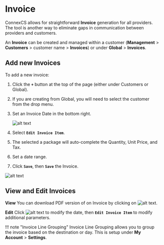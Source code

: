 # Invoice
ConnexCS allows for straightforward **Invoice** generation for all providers. The tool is another way to eliminate gaps in communication between providers and customers.  

An **Invoice** can be created and managed within a customer (**Management** > **Customers** > customer name > **Invoices**) or under **Global** > **Invoices**. 

## Add new Invoices
To add a new invoice:

1. Click the **`+`** button at the top of the page (either under Customers or Global).
2.	If you are creating from Global, you will need to select the customer from the drop menu.
3. Set an Invoice Date in the bottom right. 

    ![alt text][invoice-6]

3. Select **`Edit Invoice Item`**. 
4. The selected a package will auto-complete the Quantity, Unit Price, and Tax.
4. Set a date range.
5. Click **`Save`**, then **`Save`** the Invoice.

![alt text][invoice-8] 

## View and Edit Invoices
**View**
You can download PDF version of on Invoice by clicking on ![alt text][invoice-pdf]. 

**Edit**
Click ![alt text][invoice-edit] to modify the date, then **`Edit Invoice Item`** to modify additional parameters. 


!!! note "Invoice Line Grouping"
    Invoice Line Grouping allows you to group the invoice based on the destination or day.  This is setup under **My Account** > **Settings**.

[invoice-6]: /misc/img/227.png "Invoice-6"
[invoice-8]: /misc/img/229.png "Invoice-8"

[invoice-pdf]: /misc/img/invoice-pdf.png "Invoice PDF"
[invoice-edit]: /misc/img/invoice-edit.png "Edit Invoice"
